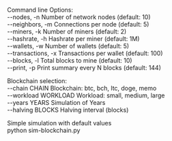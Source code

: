 Command line Options:<br> 
--nodes, -n          Number of network nodes (default: 10)  <br> 
--neighbors, -m      Connections per node (default: 5)    <br> 
--miners, -k         Number of miners (default: 2)  <br> 
--hashrate, -h       Hashrate per miner (default: 1M)<br> 
--wallets, -w        Number of wallets (default: 5)<br> 
--transactions, -x   Transactions per wallet (default: 100)<br> 
--blocks, -l         Total blocks to mine (default: 10)<br> 
--print, -p          Print summary every N blocks (default: 144)<br> 

Blockchain selection:<br> 
--chain CHAIN        Blockchain: btc, bch, ltc, doge, memo<br> 
--workload WORKLOAD  Workload: small, medium, large<br> 
--years YEARS        Simulation of Years<br> 
--halving BLOCKS     Halving interval (blocks)<br> 

Simple simulation with default values<br> 
python sim-blockchain.py<br> 


